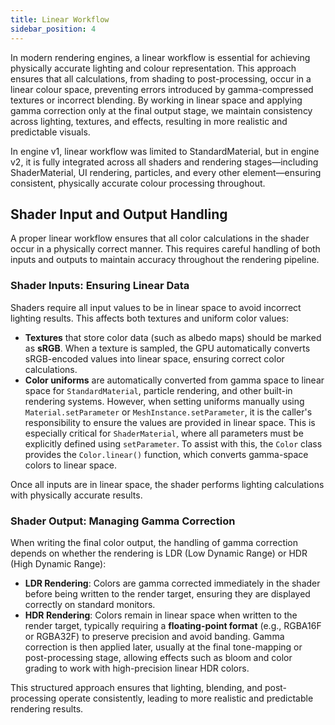 ```yaml
---
title: Linear Workflow
sidebar_position: 4
---
```


In modern rendering engines, a linear workflow is essential for achieving physically accurate lighting and colour representation. This approach ensures that all calculations, from shading to post-processing, occur in a linear colour space, preventing errors introduced by gamma-compressed textures or incorrect blending. By working in linear space and applying gamma correction only at the final output stage, we maintain consistency across lighting, textures, and effects, resulting in more realistic and predictable visuals.

In engine v1, linear workflow was limited to StandardMaterial, but in engine v2, it is fully integrated across all shaders and rendering stages—including ShaderMaterial, UI rendering, particles, and every other element—ensuring consistent, physically accurate colour processing throughout.

## Shader Input and Output Handling

A proper linear workflow ensures that all color calculations in the shader occur in a physically correct manner. This requires careful handling of both inputs and outputs to maintain accuracy throughout the rendering pipeline.  

### **Shader Inputs: Ensuring Linear Data**  

Shaders require all input values to be in linear space to avoid incorrect lighting results. This affects both textures and uniform color values:  

- **Textures** that store color data (such as albedo maps) should be marked as **sRGB**. When a texture is sampled, the GPU automatically converts sRGB-encoded values into linear space, ensuring correct color calculations.  
- **Color uniforms** are automatically converted from gamma space to linear space for `StandardMaterial`, particle rendering, and other built-in rendering systems. However, when setting uniforms manually using `Material.setParameter` or `MeshInstance.setParameter`, it is the caller's responsibility to ensure the values are provided in linear space. This is especially critical for `ShaderMaterial`, where all parameters must be explicitly defined using `setParameter`. To assist with this, the `Color` class provides the `Color.linear()` function, which converts gamma-space colors to linear space.  

Once all inputs are in linear space, the shader performs lighting calculations with physically accurate results.  

### **Shader Output: Managing Gamma Correction**  

When writing the final color output, the handling of gamma correction depends on whether the rendering is LDR (Low Dynamic Range) or HDR (High Dynamic Range):  

- **LDR Rendering**: Colors are gamma corrected immediately in the shader before being written to the render target, ensuring they are displayed correctly on standard monitors.  
- **HDR Rendering**: Colors remain in linear space when written to the render target, typically requiring a **floating-point format** (e.g., RGBA16F or RGBA32F) to preserve precision and avoid banding. Gamma correction is then applied later, usually at the final tone-mapping or post-processing stage, allowing effects such as bloom and color grading to work with high-precision linear HDR colors.  

This structured approach ensures that lighting, blending, and post-processing operate consistently, leading to more realistic and predictable rendering results.
